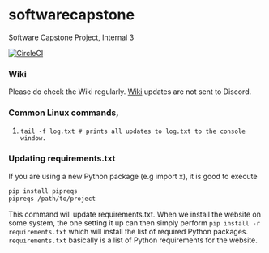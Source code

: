 # softwarecapstone
Software Capstone Project, Internal 3

[![CircleCI](https://circleci.com/gh/dy1zan/softwarecapstone.svg?style=shield&circle-token=9769eaace82e4eae838ec5f567239f527548d6a0)](https://circleci.com/gh/dy1zan/softwarecapstone)

### Wiki
Please do check the Wiki regularly. [Wiki](https://github.com/dy1zan/softwarecapstone/wiki) updates are not sent to Discord.

### Common Linux commands,
1. `tail -f log.txt # prints all updates to log.txt to the console window.`


### Updating requirements.txt
If you are using a new Python package (e.g import x), it is good to execute
```bash
pip install pipreqs
pipreqs /path/to/project
```
This command will update requirements.txt. When we install the website on some system, the one setting it up can then simply perform `pip install -r requirements.txt` which will install the list of required Python packages. `requirements.txt` basically is a list of Python requirements for the website.
